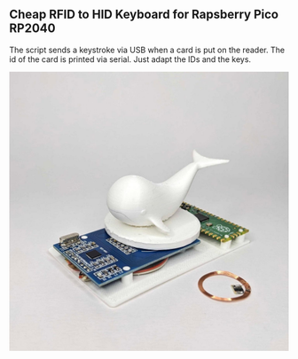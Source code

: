 ## Cheap RFID to HID Keyboard for Rapsberry Pico RP2040

The script sends a keystroke via USB when a card is put on the reader.
The id of the card is printed via serial. Just adapt the IDs and the keys.

![Application](RFID_MFRC522.jpg?raw=true "Application")
